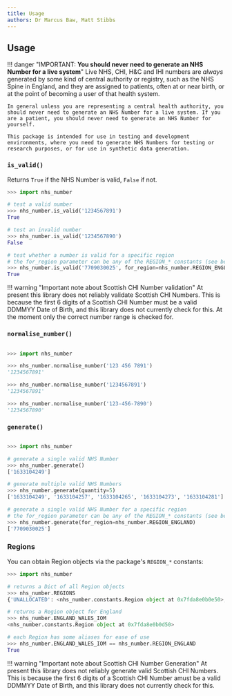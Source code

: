 ```yaml
---
title: Usage
authors: Dr Marcus Baw, Matt Stibbs
---
```


## Usage

!!! danger "IMPORTANT: **You should never need to generate an NHS Number for a live system**"
    Live NHS, CHI, H&C and IHI numbers are _always_ generated by some kind of central authority or registry, such as the NHS Spine in England, and they are assigned to patients, often at or near birth, or at the point of becoming a user of that health system.

    In general unless you are representing a central health authority, you should never need to generate an NHS Number for a live system. If you are a patient, you should never need to generate an NHS Number for yourself.

    This package is intended for use in testing and development environments, where you need to generate NHS Numbers for testing or research purposes, or for use in synthetic data generation.

### `is_valid()`

Returns `True` if the NHS Number is valid, `False` if not.

```python
>>> import nhs_number

# test a valid number
>>> nhs_number.is_valid('1234567891')
True

# test an invalid number
>>> nhs_number.is_valid('1234567890')
False

# test whether a number is valid for a specific region
# the for_region parameter can be any of the REGION_* constants (see below)
>>> nhs_number.is_valid('7709030025', for_region=nhs_number.REGION_ENGLAND)
True
```

!!! warning "Important note about Scottish CHI Number validation"
    At present this library does not reliably validate Scottish CHI Numbers. This is because the first 6 digits of a Scottish CHI Number must be a valid DDMMYY Date of Birth, and this library does not currently check for this. At the moment only the correct number range is checked for.

### `normalise_number()`

```python

>>> import nhs_number

>>> nhs_number.normalise_number('123 456 7891')
'1234567891'

>>> nhs_number.normalise_number('1234567891')
'1234567891'

>>> nhs_number.normalise_number('123-456-7890')
'1234567890'
```

### `generate()`

```python

>>> import nhs_number

# generate a single valid NHS Number
>>> nhs_number.generate()
['1633104249']

# generate multiple valid NHS Numbers
>>> nhs_number.generate(quantity=5)
['1633104249', '1633104257', '1633104265', '1633104273', '1633104281']

# generate a single valid NHS Number for a specific region
# the for_region parameter can be any of the REGION_* constants (see below)
>>> nhs_number.generate(for_region=nhs_number.REGION_ENGLAND)
['7709030025']
```

### Regions
You can obtain Region objects via the package's `REGION_*` constants:


```python
>>> import nhs_number

# returns a Dict of all Region objects
>>> nhs_number.REGIONS
{'UNALLOCATED': <nhs_number.constants.Region object at 0x7fda8e0b0e50>, 'SCOTLAND': <nhs_number.constants.Region object at 0x7fda8e0b0d10>, 'NORTHERN_IRELAND': <nhs_number.constants.Region object at 0x7fda8e0b0d90>, 'ENGLAND_WALES_IOM': <nhs_number.constants.Region object at 0x7fda8e0b0d50>, 'RESERVED': <nhs_number.constants.Region object at 0x7fda8e0b0e90>, 'EIRE': <nhs_number.constants.Region object at 0x7fda8e0b0dd0>, 'SYNTHETIC': <nhs_number.constants.Region object at 0x7fda8e0b0e10>}

# returns a Region object for England
>>> nhs_number.ENGLAND_WALES_IOM
<nhs_number.constants.Region object at 0x7fda8e0b0d50>

# each Region has some aliases for ease of use
>>> nhs_number.ENGLAND_WALES_IOM == nhs_number.REGION_ENGLAND
True
```

!!! warning "Important note about Scottish CHI Number Generation"
    At present this library does not reliably generate valid Scottish CHI Numbers. This is because the first 6 digits of a Scottish CHI Number amust be a valid DDMMYY Date of Birth, and this library does not currently check for this.
